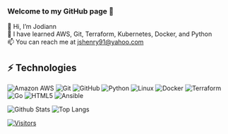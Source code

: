 ### Welcome to my GitHub page 👋
👋 Hi, I’m Jodiann  
🌱 I have learned AWS, Git, Terraform, Kubernetes, Docker, and Python  
📫 You can reach me at jshenry91@yahoo.com  

<!-- Introduce yourself and give a brief introduction about yourself here.  Also include what tech you're interested in and what you are currently learning -->

<!-- Replace the fields below with the information requested. Remember to remove the encapsulating <> characters. For spaces in names, use %20 (e.g. Jodiann%20Henry) -->

## ⚡ Technologies

<!-- Check out the Badges folder for more badges -->

![Amazon AWS](https://img.shields.io/badge/Amazon%20AWS-232F3E?style=flat-square&logo=amazon-aws)
![Git](https://img.shields.io/badge/-Git-black?style=flat-square&logo=git)
![GitHub](https://img.shields.io/badge/-GitHub-181717?style=flat-square&logo=github)
![Python](https://img.shields.io/badge/-Python-black?style=flat-square&logo=Python)
![Linux](https://img.shields.io/badge/Linux-FCC624?style=flat-square&logo=linux&logoColor=black)
![Docker](https://img.shields.io/badge/docker-%230db7ed.svg?style=for-the-badge&logo=docker&logoColor=white)
![Terraform](https://img.shields.io/badge/terraform-%235835CC.svg?style=for-the-badge&logo=terraform&logoColor=white)
![Go](https://img.shields.io/badge/go-%2300ADD8.svg?style=for-the-badge&logo=go&logoColor=white)
![HTML5](https://img.shields.io/badge/html5-%23E34F26.svg?style=for-the-badge&logo=html5&logoColor=white)
![Ansible](https://img.shields.io/badge/ansible-%231A1918.svg?style=for-the-badge&logo=ansible&logoColor=white)

<!-- Replace the fields below with the information requested. Remember to remove the encapsulating <> characters. -->

![Github Stats](https://github-readme-stats.vercel.app/api?username=jojohenry&count_private=true&show_icons=true&include_all_commits=true)
![Top Langs](https://github-readme-stats.vercel.app/api/top-langs/?username=jojohenry&hide=TeX&layout=compact)


[![Visitors](https://api.visitorbadge.io/api/visitors?path=jojohenry%2Fjojohenry&label=VISITORS&countColor=%23263759)](https://visitorbadge.io/status?path=jojohenry%2Fjojohenry)
